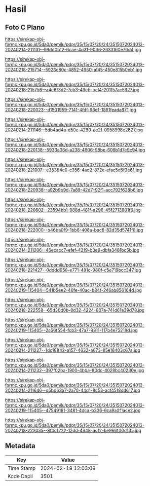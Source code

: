 # Hasil

## Foto C Plano

https://sirekap-obj-formc.kpu.go.id/5da0/pemilu/pdpr/35/15/07/20/24/3515072024013-20240214-211131--99dd0b12-6cae-4d31-90d6-2633160e70d4.jpg

https://sirekap-obj-formc.kpu.go.id/5da0/pemilu/pdpr/35/15/07/20/24/3515072024013-20240218-215714--5923c80c-4852-4950-af45-450e815b0eb1.jpg

https://sirekap-obj-formc.kpu.go.id/5da0/pemilu/pdpr/35/15/07/20/24/3515072024013-20240218-215756--a4c6f3d2-7cb3-43eb-bef4-201f57ae5627.jpg

https://sirekap-obj-formc.kpu.go.id/5da0/pemilu/pdpr/35/15/07/20/24/3515072024013-20240218-220023--d1501959-7141-4fdf-96e1-1891feada871.jpg

https://sirekap-obj-formc.kpu.go.id/5da0/pemilu/pdpr/35/15/07/20/24/3515072024013-20240214-211146--5db4ad4a-d50c-4280-ae2f-0958998e2627.jpg

https://sirekap-obj-formc.kpu.go.id/5da0/pemilu/pdpr/35/15/07/20/24/3515072024013-20240218-220138--5933a36d-a238-4606-98be-606b1d7c9c94.jpg

https://sirekap-obj-formc.kpu.go.id/5da0/pemilu/pdpr/35/15/07/20/24/3515072024013-20240218-221007--e35384c0-c356-4ad2-872e-efac5d5f3e61.jpg

https://sirekap-obj-formc.kpu.go.id/5da0/pemilu/pdpr/35/15/07/20/24/3515072024013-20240218-220938--a92b9b9d-7a89-42d7-92f1-acc792f628b6.jpg

https://sirekap-obj-formc.kpu.go.id/5da0/pemilu/pdpr/35/15/07/20/24/3515072024013-20240218-220602--23594bb1-988d-481f-a296-45f2713601f6.jpg

https://sirekap-obj-formc.kpu.go.id/5da0/pemilu/pdpr/35/15/07/20/24/3515072024013-20240218-222000--b46ba0f9-1bb6-408a-bac8-82d35d5741f8.jpg

https://sirekap-obj-formc.kpu.go.id/5da0/pemilu/pdpr/35/15/07/20/24/3515072024013-20240214-211206--45ecacc7-efef-4219-b3e9-dbfa3481bc5b.jpg

https://sirekap-obj-formc.kpu.go.id/5da0/pemilu/pdpr/35/15/07/20/24/3515072024013-20240218-221427--0dddd958-e771-481c-980f-c5e719bcc347.jpg

https://sirekap-obj-formc.kpu.go.id/5da0/pemilu/pdpr/35/15/07/20/24/3515072024013-20240219-115404--541b5ee2-46fe-40ac-b84f-246ab856164d.jpg

https://sirekap-obj-formc.kpu.go.id/5da0/pemilu/pdpr/35/15/07/20/24/3515072024013-20240218-222558--65d30d0b-8d32-4224-807a-741d61a39d78.jpg

https://sirekap-obj-formc.kpu.go.id/5da0/pemilu/pdpr/35/15/07/20/24/3515072024013-20240219-115405--2a56f554-fcb3-47a7-9311-117b4e75219d.jpg

https://sirekap-obj-formc.kpu.go.id/5da0/pemilu/pdpr/35/15/07/20/24/3515072024013-20240214-211227--1dc18842-a157-4632-a673-85e18403c67a.jpg

https://sirekap-obj-formc.kpu.go.id/5da0/pemilu/pdpr/35/15/07/20/24/3515072024013-20240214-211232--397f02ba-1900-4bba-80dc-4028bc40230e.jpg

https://sirekap-obj-formc.kpu.go.id/5da0/pemilu/pdpr/35/15/07/20/24/3515072024013-20240214-211646--d5bd63a7-2a70-44d1-8c53-acf4518dd617.jpg

https://sirekap-obj-formc.kpu.go.id/5da0/pemilu/pdpr/35/15/07/20/24/3515072024013-20240219-115405--47549181-3481-4dca-b336-6ca9a0f1ace2.jpg

https://sirekap-obj-formc.kpu.go.id/5da0/pemilu/pdpr/35/15/07/20/24/3515072024013-20240218-223035--8f4c1222-12dd-4648-ac12-be966f00d135.jpg


## Metadata

| Key        | Value               |
| ---------- | ------------------- |
| Time Stamp | 2024-02-19 12:03:09 |
| Kode Dapil | 3501                |



